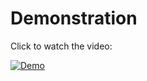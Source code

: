 # Demonstration

Click to watch the video:

[![Demo](http://img.youtube.com/vi/jSxQma0MEJI/0.jpg)](http://www.youtube.com/watch?v=jSxQma0MEJI)

